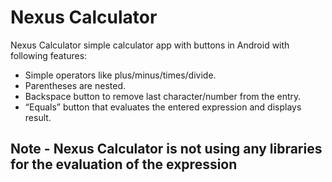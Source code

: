 # Nexus Calculator
Nexus Calculator simple calculator app with buttons in Android with following features:

 - Simple operators like plus/minus/times/divide.
 - Parentheses are nested.
 - Backspace button to remove last character/number from the entry.
 - “Equals” button that evaluates the entered expression and displays result.
 
## Note - Nexus Calculator is not using any libraries for the evaluation of the expression